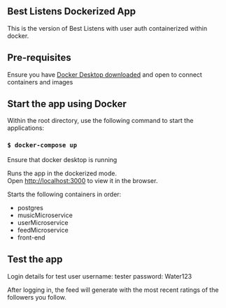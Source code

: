 ## Best Listens Dockerized App

This is the version of Best Listens with user auth containerized within docker.

## Pre-requisites

Ensure you have [Docker Desktop downloaded](https://docs.docker.com/compose/install/#:~:text=Scenario%20one%3A%20Install%20Docker%20Desktop,Linux) and open to connect containers and images

## Start the app using Docker
Within the root directory, use the following command to start the applications:

### `$ docker-compose up`

Ensure that docker desktop is running 

Runs the app in the dockerized mode.<br />
Open [http://localhost:3000](http://localhost:3000) to view it in the browser.

Starts the following containers in order:
- postgres
- musicMicroservice
- userMicroservice
- feedMicroservice
- front-end

## Test the app
Login details for test user
username: tester
password: Water123

After logging in, the feed will generate with the most recent ratings of the followers you follow.